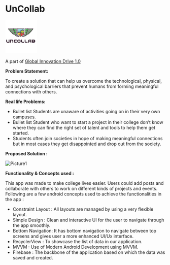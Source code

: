 # UnCollab 

<img width="100" alt="sampleimages" src="https://github.com/smish-hash/UnCollab/blob/master/app/src/main/res/drawable/uncollab.jpeg">

A part of <a href="https://www.startupgrind.com/events/details/startup-grind-bhubaneswar-presents-global-innovation-drive-10/" target="blank">Global Innovation Drive 1.0</a>

<b> Problem Statement: </b>

To create a solution that can help us overcome the technological, physical, and psychological barriers that prevent humans from forming meaningful connections with others.

<b> Real life Problems: </b>
* Bullet list Students are unaware of activities going on in their very own campuses. 
* Bullet list Student who want to start a project in their college don’t know where they can find the right set of talent and tools to help them get started.
* Students often join societies in hope of making meaningful connections but in most cases they get disappointed and drop out from the society.



<b> Proposed Solution : </b>

![Picture1](https://user-images.githubusercontent.com/55646021/148880020-4aeab71e-0946-45ac-a143-c47084c872fc.png)



<b> Functionality & Concepts used : </b>

This app was made to make college lives easier. Users could add posts and collaborate with others to work on different kinds of projects and events. Following are a few android concepts used to achieve the functionalities in the app :
- Constraint Layout : All layouts are managed by using a very flexible layout.
- Simple Design : Clean and interactive UI for the user to navigate through the app smoothly.
- Bottom Navigation: It has bottom navigation to navigate between top screens and gives user a more enhanced UI/Ux interface.
- RecyclerView : To showcase the list of data in our application.
- MVVM : Use of Modern Android Development using MVVM.
- Firebase : The backbone of the application based on which the data was saved and created.

